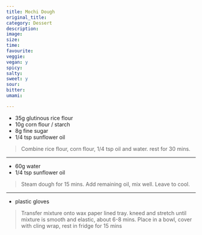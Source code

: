 ```yaml
---
title: Mochi Dough
original_title:
category: Dessert
description:
image:
size:
time:
favourite:
veggie:
vegan: y
spicy:
salty:
sweet: y
sour:
bitter:
umami:

---
```


* 35g glutinous rice flour
* 10g corn flour / starch
* 8g fine sugar
* 1/4 tsp sunflower oil

>Combine rice flour, corn flour, 1/4 tsp oil and water. rest for 30 mins.

---

* 60g water
* 1/4 tsp sunflower oil

>Steam dough for 15 mins. Add remaining oil, mix well. Leave to cool.

---

* plastic gloves

>Transfer mixture onto wax paper lined tray. kneed and stretch until mixture is smooth and elastic, about 6-8 mins. Place in a bowl, cover with cling wrap, rest in fridge for 15 mins